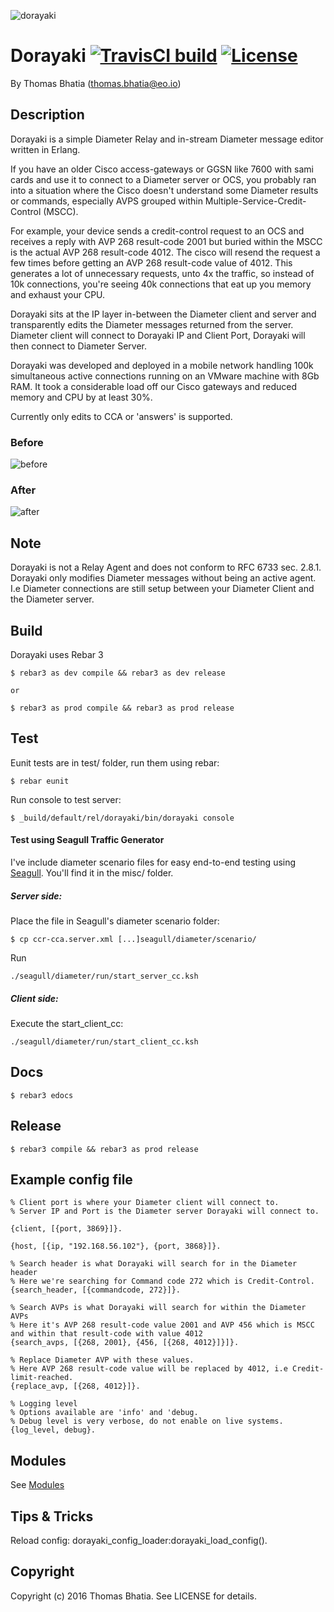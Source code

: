 
![dorayaki](https://cloud.githubusercontent.com/assets/1307449/13060300/4be43692-d428-11e5-975f-3908a865d488.png)

Dorayaki [![TravisCI build](https://travis-ci.org/thomasbhatia/dorayaki.svg?branch=master)](https://travis-ci.org/thomasbhatia/dorayaki) [![License](https://img.shields.io/badge/License-BSD-blue.svg)](LICENSE)
=====

By Thomas Bhatia (thomas.bhatia@eo.io)


Description
-----------

Dorayaki is a simple Diameter Relay and in-stream Diameter message editor written in Erlang.

If you have an older Cisco access-gateways or GGSN like 7600 with sami cards and 
use it to connect to a Diameter server or OCS, you probably ran into a 
situation where the Cisco doesn't understand some Diameter results or commands, 
especially AVPS grouped within Multiple-Service-Credit-Control (MSCC).

For example, your device sends a credit-control request to an OCS and receives a reply with 
AVP 268 result-code 2001 but buried within the MSCC is the actual AVP 268 result-code 4012. 
The cisco will resend the request a few times before getting an AVP 268 result-code value of 4012. 
This generates a lot of unnecessary requests, unto 4x the traffic, so instead of 10k connections, you're 
seeing 40k connections that eat up you memory and exhaust your CPU.

Dorayaki sits at the IP layer in-between the Diameter client and server and transparently edits the Diameter messages
returned from the server. Diameter client will connect to Dorayaki IP and Client Port, Dorayaki will then connect to Diameter Server.

Dorayaki was developed and deployed in a mobile network handling 100k simultaneous active connections running on an VMware machine with 8Gb RAM. It took a considerable load off our Cisco gateways and reduced memory and CPU by at least 30%.

Currently only edits to CCA or 'answers' is supported.

### Before
![before](https://cloud.githubusercontent.com/assets/1307449/13112832/70e3c770-d584-11e5-9281-15e825aa8f40.png)

### After
![after](https://cloud.githubusercontent.com/assets/1307449/13112863/88fc9134-d584-11e5-8833-f7aca8e087a1.png)


Note
----
Dorayaki is not a Relay Agent and does not conform to RFC 6733 sec. 2.8.1. Dorayaki only modifies Diameter messages without being an active agent. I.e Diameter connections are still setup between your Diameter Client and the Diameter server. 


Build
-----

Dorayaki uses Rebar 3
    
    $ rebar3 as dev compile && rebar3 as dev release

    or

    $ rebar3 as prod compile && rebar3 as prod release


Test
------------
Eunit tests are in test/ folder, run them using rebar:

    $ rebar eunit

Run console to test server:

    $ _build/default/rel/dorayaki/bin/dorayaki console

#### Test using Seagull Traffic Generator

I've include diameter scenario files for easy end-to-end testing using [Seagull](http://gull.sourceforge.net).
You'll find it in the misc/ folder.

##### Server side:
Place the file in Seagull's diameter scenario folder:

    $ cp ccr-cca.server.xml [...]seagull/diameter/scenario/ 

Run 

    ./seagull/diameter/run/start_server_cc.ksh

##### Client side:
Execute the start_client_cc:

    ./seagull/diameter/run/start_client_cc.ksh

Docs
----

    $ rebar3 edocs

Release
-------

    $ rebar3 compile && rebar3 as prod release


Example config file
-------------------

    % Client port is where your Diameter client will connect to.
    % Server IP and Port is the Diameter server Dorayaki will connect to.

    {client, [{port, 3869}]}.

    {host, [{ip, "192.168.56.102"}, {port, 3868}]}.

    % Search header is what Dorayaki will search for in the Diameter header
    % Here we're searching for Command code 272 which is Credit-Control.
    {search_header, [{commandcode, 272}]}.

    % Search AVPs is what Dorayaki will search for within the Diameter AVPs
    % Here it's AVP 268 result-code value 2001 and AVP 456 which is MSCC and within that result-code with value 4012
    {search_avps, [{268, 2001}, {456, [{268, 4012}]}]}.

    % Replace Diameter AVP with these values.
    % Here AVP 268 result-code value will be replaced by 4012, i.e Credit-limit-reached.
    {replace_avp, [{268, 4012}]}.

    % Logging level
    % Options available are 'info' and 'debug. 
    % Debug level is very verbose, do not enable on live systems.
    {log_level, debug}.


Modules
-------

See [Modules](https://github.com/thomasbhatia/dorayaki/blob/master/apps/dorayaki/doc/README.md)



Tips & Tricks
-------------

Reload config:
    dorayaki_config_loader:dorayaki_load_config().
    

Copyright
---------
Copyright (c) 2016 Thomas Bhatia. See LICENSE for details.